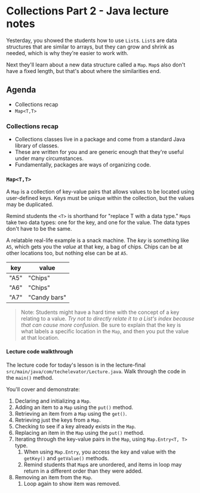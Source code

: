 #  Collections Part 2 - Java lecture notes

Yesterday, you showed the students how to use `List`s. `List`s are data structures that are similar to arrays, but they can grow and shrink as needed, which is why they're easier to work with.

Next they'll learn about a new data structure called a `Map`. `Map`s also don't have a fixed length, but that's about where the similarities end.

## Agenda

* Collections recap
* `Map<T,T>`

### Collections recap

* Collections classes live in a package and come from a standard Java library of classes.
* These are written for you and are generic enough that they're useful under many circumstances.
* Fundamentally, packages are ways of organizing code.

### `Map<T,T>`

A `Map` is a collection of key-value pairs that allows values to be located using user-defined keys. Keys must be unique within the collection, but the values may be duplicated.

Remind students the `<T>` is shorthand for "replace T with a data type." `Map`s take two data types: one for the key, and one for the value. The data types don't have to be the same.

A relatable real-life example is a snack machine. The *key* is something like `A5`, which gets you the *value* at that key, a bag of chips. Chips can be at other locations too, but nothing else can be at `A5`.

| key  | value        |
| ---- | ------------ |
| "A5" | "Chips"      |
| "A6" | "Chips"      |
| "A7" | "Candy bars" |

> Note: Students might have a hard time with the concept of a key relating to a value. *Try not to directly relate it to a List's index because that can cause more confusion.* Be sure to explain that the key is what labels a specific location in the `Map`, and then you put the value at that location.

#### Lecture code walkthrough

The lecture code for today's lesson is in the lecture-final `src/main/java/com/techelevator/Lecture.java`. Walk through the code in the `main()` method.

You'll cover and demonstrate:

1. Declaring and initializing a `Map`.
2. Adding an item to a `Map` using the `put()` method.
3. Retrieving an item from a `Map` using the `get()`.
4. Retrieving just the keys from a `Map`.
5. Checking to see if a key already exists in the `Map`.
6. Replacing an item in the `Map` using the `put()` method.
7. Iterating through the key-value pairs in the `Map`, using `Map.Entry<T, T>` type.
   1. When using `Map.Entry`, you access the key and value with the `getKey()` and `getValue()` methods.
   2. Remind students that `Map`s are unordered, and items in loop may return in a different order than they were added.
8. Removing an item from the `Map`.
   1. Loop again to show item was removed.

